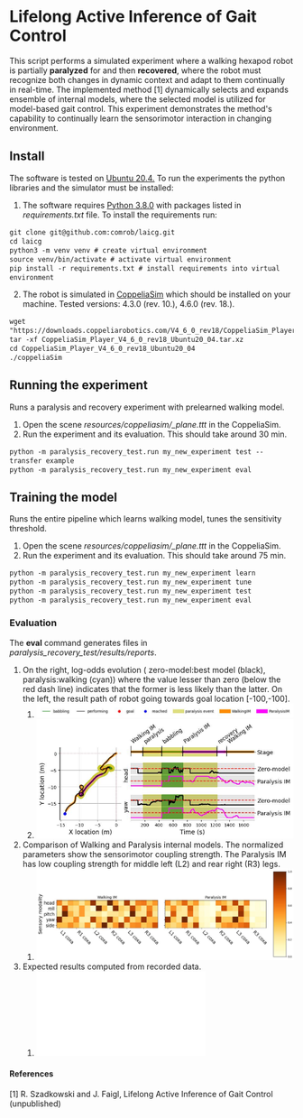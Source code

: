 # Lifelong Active Inference of Gait Control
This script performs a simulated experiment where a walking hexapod robot is partially **paralyzed** for and then **recovered**,
where the robot must recognize both changes in dynamic context and adapt to them continually in real-time.
The implemented method [1] dynamically selects and expands ensemble of internal models, where the selected model is utilized for model-based gait control.
This experiment demonstrates the method's capability to continually learn the sensorimotor interaction in changing environment.

## Install
The software is tested on [Ubuntu 20.4.](https://releases.ubuntu.com/20.04/) To run the experiments the python libraries and the simulator must be installed:

1. The software requires [Python 3.8.0](https://www.python.org/) with packages listed in *requirements.txt* file. To install the requirements run:
```setup
git clone git@github.com:comrob/laicg.git
cd laicg
python3 -m venv venv # create virtual environment
source venv/bin/activate # activate virtual environment
pip install -r requirements.txt # install requirements into virtual environment
```

2. The robot is simulated in [CoppeliaSim](https://www.coppeliarobotics.com/) which should be installed on your machine. Tested versions: 4.3.0 (rev. 10.), 4.6.0 (rev. 18.).

```setup
wget "https://downloads.coppeliarobotics.com/V4_6_0_rev18/CoppeliaSim_Player_V4_6_0_rev18_Ubuntu20_04.tar.xz"
tar -xf CoppeliaSim_Player_V4_6_0_rev18_Ubuntu20_04.tar.xz
cd CoppeliaSim_Player_V4_6_0_rev18_Ubuntu20_04
./coppeliaSim
```

## Running the experiment
Runs a paralysis and recovery experiment with prelearned walking model.
1. Open the scene *resources/coppeliasim/_plane.ttt* in the CoppeliaSim.
2. Run the experiment and its evaluation. This should take around 30 min.
```setup
python -m paralysis_recovery_test.run my_new_experiment test --transfer example
python -m paralysis_recovery_test.run my_new_experiment eval
```

## Training the model
Runs the entire pipeline which learns walking model, tunes the sensitivity threshold. 

1. Open the scene *resources/coppeliasim/_plane.ttt* in the CoppeliaSim.
2. Run the experiment and its evaluation. This should take around 75 min.
```setup
python -m paralysis_recovery_test.run my_new_experiment learn
python -m paralysis_recovery_test.run my_new_experiment tune
python -m paralysis_recovery_test.run my_new_experiment test
python -m paralysis_recovery_test.run my_new_experiment eval
```

### Evaluation
The **eval** command generates files in *paralysis_recovery_test/results/reports*.
1. On the right, log-odds evolution ( zero-model:best model (black), paralysis:walking (cyan)) where the value lesser than zero (below the red dash line) indicates that the former is less likely than the latter. On the left, the result path of robot going towards goal location [-100,-100].
   1. ![](paralysis_recovery_test/results/reports/example/paralysis_recovery/detail_map_legend.jpg)
   2. ![](paralysis_recovery_test/results/reports/example/paralysis_recovery/intermodel_competition.jpg)
2. Comparison of Walking and Paralysis internal models. The normalized parameters show the sensorimotor coupling strength. The Paralysis IM has low coupling strength for middle left (L2) and rear right (R3) legs.
   1. ![](paralysis_recovery_test/results/reports/example/paralysis_recovery/models.jpg)
3. Expected results computed from recorded data.
   1. ![](paralysis_recovery_test/results/reports/example/report.json)

#### References
[1] R. Szadkowski and J. Faigl, Lifelong Active Inference of Gait Control (unpublished)